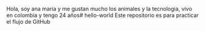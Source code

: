 Hola, soy ana maria y me gustan mucho los animales y la tecnologia, vivo en colombia y tengo 24 años# hello-world
Este repositorio es para practicar el flujo de GitHub
